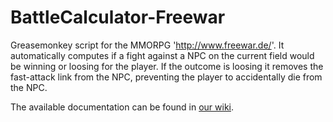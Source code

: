 # BattleCalculator-Freewar
Greasemonkey script for the MMORPG 'http://www.freewar.de/'. It automatically computes if a fight against a NPC on the current field would be winning or loosing for the player. If the outcome is loosing it removes the fast-attack link from the NPC, preventing the player to accidentally die from the NPC.

The available documentation can be found in [our wiki](https://github.com/ZabuzaW/BattleCalculator-Freewar/wiki).
